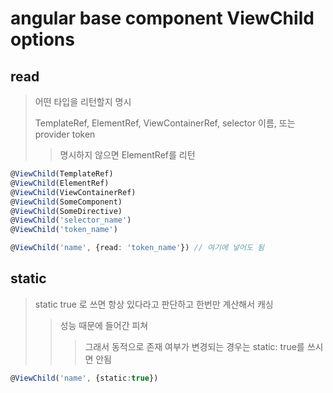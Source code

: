 # angular base component ViewChild options

## read

> 어떤 타입을 리턴할지 명시
>
> TemplateRef, ElementRef, ViewContainerRef, selector 이름, 또는 provider token
>
> > 명시하지 않으면 ElementRef를 리턴

```ts
@ViewChild(TemplateRef)
@ViewChild(ElementRef)
@ViewChild(ViewContainerRef)
@ViewChild(SomeComponent)
@ViewChild(SomeDirective)
@ViewChild('selector_name')
@ViewChild('token_name')

@ViewChild('name', {read: 'token_name'}) // 여기에 넣어도 됨
```

## static

> static true 로 쓰면 항상 있다라고 판단하고 한번만 계산해서 캐싱
>
> > 성능 때문에 들어간 피쳐
> >
> > > 그래서 동적으로 존재 여부가 변경되는 경우는 static: true를 쓰시면 안됨

```ts
@ViewChild('name', {static:true})
```
